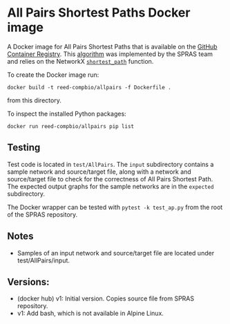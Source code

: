 # All Pairs Shortest Paths Docker image

A Docker image for All Pairs Shortest Paths that is available on the [GitHub Container Registry](https://github.com/orgs/Reed-CompBio/packages/container/package/allpairs).
This [algorithm](https://github.com/Reed-CompBio/all-pairs-shortest-paths) was implemented by the SPRAS team and relies on the NetworkX [`shortest_path`](https://networkx.org/documentation/stable/reference/algorithms/generated/networkx.algorithms.shortest_paths.generic.shortest_path.html) function.

To create the Docker image run:
```
docker build -t reed-compbio/allpairs -f Dockerfile .
```
from this directory.

To inspect the installed Python packages:
```
docker run reed-compbio/allpairs pip list
```


## Testing
Test code is located in `test/AllPairs`.
The `input` subdirectory contains a sample network and source/target file, along with a network and source/target file to check for the correctness of All Pairs Shortest Path.
The expected output graphs for the sample networks are in the `expected` subdirectory.

The Docker wrapper can be tested with `pytest -k test_ap.py` from the root of the SPRAS repository.


## Notes
- Samples of an input network and source/target file are located under test/AllPairs/input.

## Versions:
- (docker hub) v1: Initial version. Copies source file from SPRAS repository.
- v1: Add bash, which is not available in Alpine Linux.
